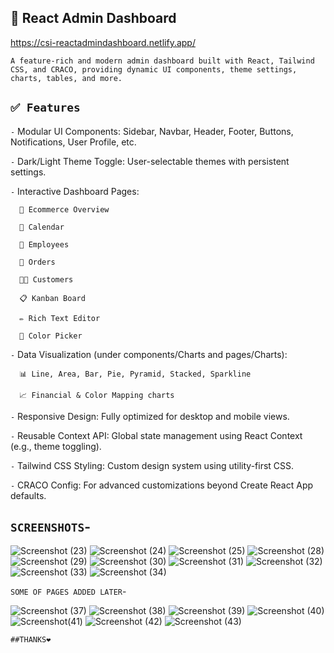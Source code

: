 ## 🚀 React Admin Dashboard
https://csi-reactadmindashboard.netlify.app/

`A feature-rich and modern admin dashboard built with React, Tailwind CSS, and CRACO, providing dynamic UI components, theme settings, charts, tables, and more.`

## `✅ Features`
`-` Modular UI Components: Sidebar, Navbar, Header, Footer, Buttons, Notifications, User Profile, etc.

`-` Dark/Light Theme Toggle: User-selectable themes with persistent settings.

`-` Interactive Dashboard Pages:

      🛒 Ecommerce Overview
      
      📅 Calendar
      
      👥 Employees
      
      🧾 Orders
      
      🧑‍💼 Customers
      
      📋 Kanban Board
      
      ✏️ Rich Text Editor
      
      🎨 Color Picker

`-` Data Visualization (under components/Charts and pages/Charts):

      📊 Line, Area, Bar, Pie, Pyramid, Stacked, Sparkline
      
      📈 Financial & Color Mapping charts

`-` Responsive Design: Fully optimized for desktop and mobile views.

`-` Reusable Context API: Global state management using React Context (e.g., theme toggling).

`-` Tailwind CSS Styling: Custom design system using utility-first CSS.

`-` CRACO Config: For advanced customizations beyond Create React App defaults.

## `SCREENSHOTS`-

![Screenshot (23)](https://github.com/user-attachments/assets/26273601-772f-4e5d-a900-413c1af8c216)
![Screenshot (24)](https://github.com/user-attachments/assets/f33dd527-9fc4-40c8-b368-fc3888f4c138)
![Screenshot (25)](https://github.com/user-attachments/assets/f729c715-9657-4d70-8453-4ee943b5a052)
![Screenshot (28)](https://github.com/user-attachments/assets/1530598a-3e12-4105-8e4a-a1c1e06daaea)
![Screenshot (29)](https://github.com/user-attachments/assets/236f20d2-5dfe-476d-ae1b-f81857022300)
![Screenshot (30)](https://github.com/user-attachments/assets/6dbcaec1-692b-4551-b2cd-15c0fc9edc5f)
![Screenshot (31)](https://github.com/user-attachments/assets/b9a6732c-6eb2-4f41-a746-e41a27b54a29)
![Screenshot (32)](https://github.com/user-attachments/assets/f357efb9-3757-4e5f-b941-b75556608b77)
![Screenshot (33)](https://github.com/user-attachments/assets/d8e3789b-abef-4a1b-8676-3b16eb59ddec)
![Screenshot (34)](https://github.com/user-attachments/assets/b2e01e5e-adc5-457d-9cb3-bdf710cbbdd2)

`SOME OF PAGES ADDED LATER`-

![Screenshot (37)](https://github.com/user-attachments/assets/0b53f368-a8d5-43ec-b48c-641e5bd713d4)
![Screenshot (38)](https://github.com/user-attachments/assets/0e30ec21-de54-4ba5-a241-d91e0c63fd95)
![Screenshot (39)](https://github.com/user-attachments/assets/c1086baf-455d-4f33-8888-8644dc634540)
![Screenshot (40)](https://github.com/user-attachments/assets/7d987507-c218-428f-bf46-714e42debbf6)
![Screenshot(41)](https://github.com/user-attachments/assets/b34a4fdf-d679-48f2-8a18-df7698b3cc27)
![Screenshot (42)](https://github.com/user-attachments/assets/e5118a16-b36d-4728-ada5-2b883ed6542e)
![Screenshot (43)](https://github.com/user-attachments/assets/9326b539-184c-450c-af91-498b5030fd09)

`##THANKS❤`
